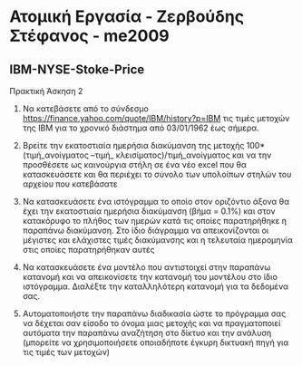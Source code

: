 
# Ατομική Εργασία - Ζερβούδης Στέφανος - me2009

## IBM-NYSE-Stoke-Price

Πρακτική Άσκηση 2
1. Να κατεβάσετε από το σύνδεσμο https://finance.yahoo.com/quote/IBM/history?p=IBM τις τιμές μετοχών της IBM για το χρονικό διάστημα από 03/01/1962 έως σήμερα.

2. Βρείτε την εκατοστιαία ημερήσια διακύμανση της μετοχής
100*(τιμή_ανοίγματος –τιμή_ κλεισίματος)/τιμή_ανοίγματος και να την προσθέσετε ως καινούργια στήλη σε ένα νέο excel που θα κατασκευάσετε και θα περιέχει το σύνολο των υπολοίπων στηλών του αρχείου που κατεβάσατε

3. Να κατασκευάσετε ένα ιστόγραμμα το οποίο στον οριζόντιο άξονα θα έχει την εκατοστιαία ημερήσια διακύμανση (βήμα = 0.1%) και στον κατακόρυφο το πλήθος των ημερών κατά τις οποίες παρατηρήθηκε η παραπάνω διακύμανση. Στο ίδιο διάγραμμα να απεικονίζονται οι μέγιστες και ελάχιστες τιμές διακύμανσης και η τελευταία ημερομηνία στις οποίες παρατηρήθηκαν αυτές

4. Να κατασκευάσετε ένα μοντέλο που αντιστοιχεί στην παραπάνω κατανομή και να απεικονίσετε την κατανομή του μοντέλου στο ίδιο ιστόγραμμα. Διαλέξτε την καταλληλότερη κατανομή για τα δεδομένα σας.

5. Αυτοματοποιήστε την παραπάνω διαδικασία ώστε το πρόγραμμα σας να δέχεται σαν είσοδο το όνομα μιας μετοχής και να πραγματοποιεί αυτόματα την παραπάνω αναζήτηση στο δίκτυο και την ανάλυση (μπορείτε να χρησιμοποιήσετε οποιαδήποτε έγκυρη δικτυακή πηγή για τις τιμές των μετοχών)
